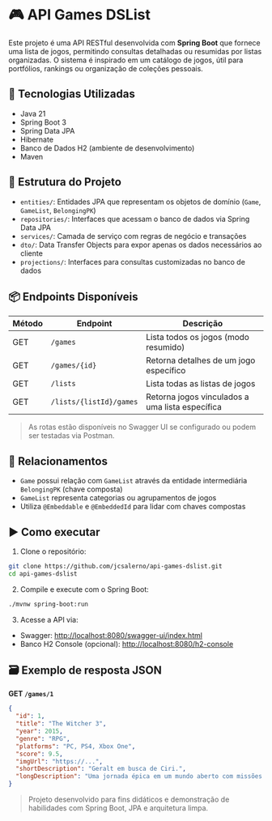 # 🎮 API Games DSList

Este projeto é uma API RESTful desenvolvida com **Spring Boot** que fornece uma lista de jogos, permitindo consultas detalhadas ou resumidas por listas organizadas. O sistema é inspirado em um catálogo de jogos, útil para portfólios, rankings ou organização de coleções pessoais.

## 🧰 Tecnologias Utilizadas

* Java 21
* Spring Boot 3
* Spring Data JPA
* Hibernate
* Banco de Dados H2 (ambiente de desenvolvimento)
* Maven

## 📁 Estrutura do Projeto

* `entities/`: Entidades JPA que representam os objetos de domínio (`Game`, `GameList`, `BelongingPK`)
* `repositories/`: Interfaces que acessam o banco de dados via Spring Data JPA
* `services/`: Camada de serviço com regras de negócio e transações
* `dto/`: Data Transfer Objects para expor apenas os dados necessários ao cliente
* `projections/`: Interfaces para consultas customizadas no banco de dados

## 📦 Endpoints Disponíveis

| Método | Endpoint                | Descrição                                       |
| ------ | ----------------------- | ----------------------------------------------- |
| GET    | `/games`                | Lista todos os jogos (modo resumido)            |
| GET    | `/games/{id}`           | Retorna detalhes de um jogo específico          |
| GET    | `/lists`                | Lista todas as listas de jogos                  |
| GET    | `/lists/{listId}/games` | Retorna jogos vinculados a uma lista específica |

> As rotas estão disponíveis no Swagger UI se configurado ou podem ser testadas via Postman.

## 🔄 Relacionamentos

* `Game` possui relação com `GameList` através da entidade intermediária `BelongingPK` (chave composta)
* `GameList` representa categorias ou agrupamentos de jogos
* Utiliza `@Embeddable` e `@EmbeddedId` para lidar com chaves compostas

## ▶️ Como executar

1. Clone o repositório:

```bash
git clone https://github.com/jcsalerno/api-games-dslist.git
cd api-games-dslist
```

2. Compile e execute com o Spring Boot:

```bash
./mvnw spring-boot:run
```

3. Acesse a API via:

* Swagger: [http://localhost:8080/swagger-ui/index.html](http://localhost:8080/swagger-ui/index.html)
* Banco H2 Console (opcional): [http://localhost:8080/h2-console](http://localhost:8080/h2-console)

## 🗃️ Exemplo de resposta JSON

**GET `/games/1`**

```json
{
  "id": 1,
  "title": "The Witcher 3",
  "year": 2015,
  "genre": "RPG",
  "platforms": "PC, PS4, Xbox One",
  "score": 9.5,
  "imgUrl": "https://...",
  "shortDescription": "Geralt em busca de Ciri.",
  "longDescription": "Uma jornada épica em um mundo aberto com missões densas e combate profundo..."
}
```



> Projeto desenvolvido para fins didáticos e demonstração de habilidades com Spring Boot, JPA e arquitetura limpa.
